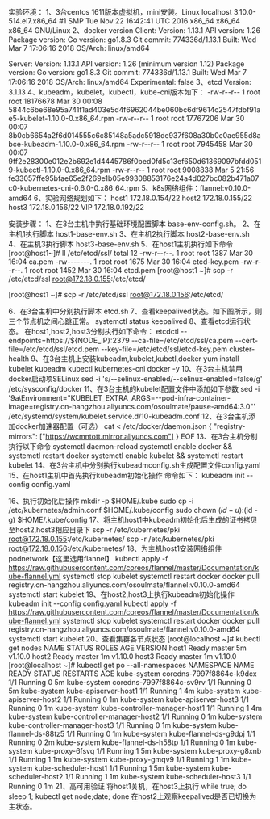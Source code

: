 实验环境：
1、3台centos 1611版本虚拟机，mini安装。Linux localhost 3.10.0-514.el7.x86_64 #1 SMP Tue Nov 22 16:42:41 UTC 2016 x86_64 x86_64 x86_64 GNU/Linux
2、docker version
Client:
 Version:         1.13.1
 API version:     1.26
 Package version: <unknown>
 Go version:      go1.8.3
 Git commit:      774336d/1.13.1
 Built:           Wed Mar  7 17:06:16 2018
 OS/Arch:         linux/amd64

Server:
 Version:         1.13.1
 API version:     1.26 (minimum version 1.12)
 Package version: <unknown>
 Go version:      go1.8.3
 Git commit:      774336d/1.13.1
 Built:           Wed Mar  7 17:06:16 2018
 OS/Arch:         linux/amd64
 Experimental:    false
3、etcd Version: 3.1.13
4、kubeadm，kubelet，kubectl，kube-cni版本如下：
-rw-r--r--  1 root    root    18176678 Mar 30 00:08 5844c6be68e95a741f1ad403e5d4f6962044be060bc6df9614c2547fdbf91ae5-kubelet-1.10.0-0.x86_64.rpm
-rw-r--r--  1 root    root    17767206 Mar 30 00:07 8b0cb6654a2f6d014555c6c85148a5adc5918de937f608a30b0c0ae955d8abce-kubeadm-1.10.0-0.x86_64.rpm
-rw-r--r--  1 root    root     7945458 Mar 30 00:07 9ff2e28300e012e2b692e1d4445786f0bed0fd5c13ef650d61369097bfdd0519-kubectl-1.10.0-0.x86_64.rpm
-rw-r--r--  1 root    root     9008838 Mar  5 21:56 fe33057ffe95bfae65e2f269e1b05e99308853176e24a4d027bc082b471a07c0-kubernetes-cni-0.6.0-0.x86_64.rpm
5、k8s网络组件：flannel:v0.10.0-amd64
6、实验网络规划如下：
host1 172.18.0.154/22 
host2 172.18.0.155/22
host3 172.18.0.156/22
VIP 172.18.0.192/22

安装步骤：
1、在3台主机中执行基础环境配置脚本 base-env-config.sh。
2、在主机1执行脚本 host1-base-env.sh
3、在主机2执行脚本 host2-base-env.sh
4、在主机3执行脚本 host3-base-env.sh
5、在host1主机执行如下命令
[root@host1~]# ll /etc/etcd/ssl/
total 12
-rw-r--r--. 1 root root 1387 Mar 30 16:04 ca.pem
-rw-------. 1 root root 1675 Mar 30 16:04 etcd-key.pem
-rw-r--r--. 1 root root 1452 Mar 30 16:04 etcd.pem
[root@host1 ~]# scp -r /etc/etcd/ssl root@172.18.0.155:/etc/etcd/

[root@host1 ~]# scp -r /etc/etcd/ssl root@172.18.0.156:/etc/etcd/
 
6、在3台主机中分别执行脚本 etcd.sh
7、查看keepalived状态。如下图所示，则三个节点机之间心跳正常。
systemctl status keepalived
8、查看etcd运行状态。
在host1,host2,host3分别执行如下命令：
etcdctl  --endpoints=https://${NODE_IP}:2379  --ca-file=/etc/etcd/ssl/ca.pem  --cert-file=/etc/etcd/ssl/etcd.pem  --key-file=/etc/etcd/ssl/etcd-key.pem cluster-health
9、在3台主机上安装kubeadm,kubelet,kubctl,docker
yum install kubelet kubeadm kubectl kubernetes-cni docker -y
10、在3台主机禁用docker启动项SELinux
sed -i 's/--selinux-enabled/--selinux-enabled=false/g' /etc/sysconfig/docker
11、在3台主机的kubelet配置文件中添加如下参数
sed -i '9a\Environment="KUBELET_EXTRA_ARGS=--pod-infra-container-image=registry.cn-hangzhou.aliyuncs.com/osoulmate/pause-amd64:3.0"'  /etc/systemd/system/kubelet.service.d/10-kubeadm.conf
12、在3台主机添加docker加速器配置（可选）
cat <<EOF > /etc/docker/daemon.json
{
        "registry-mirrors": ["https://wcmntott.mirror.aliyuncs.com"] 
}
EOF
13、在3台主机分别执行以下命令
systemctl daemon-reload
systemctl enable docker && systemctl restart docker
systemctl enable kubelet && systemctl restart kubelet
14、在3台主机中分别执行kubeadmconfig.sh生成配置文件config.yaml
15、在host1主机中首先执行kubeadm初始化操作
命令如下：
kubeadm init --config config.yaml

16、执行初始化后操作
  mkdir -p $HOME/.kube
  sudo cp -i /etc/kubernetes/admin.conf $HOME/.kube/config
  sudo chown $(id -u):$(id -g) $HOME/.kube/config
17、将主机host1中kubeadm初始化后生成的证书拷贝至host2,host3相应目录下
scp -r /etc/kubernetes/pki root@172.18.0.155:/etc/kubernetes/
scp -r /etc/kubernetes/pki root@172.18.0.156:/etc/kubernetes/
18、为主机host1安装网络组件 podnetwork【这里选用flannel】
kubectl apply -f https://raw.githubusercontent.com/coreos/flannel/master/Documentation/kube-flannel.yml
systemctl stop kubelet
systemctl restart docker
docker pull registry.cn-hangzhou.aliyuncs.com/osoulmate/flannel:v0.10.0-amd64
systemctl start kubelet
19、在host2,host3上执行kubeadm初始化操作
kubeadm init --config config.yaml
kubectl apply -f https://raw.githubusercontent.com/coreos/flannel/master/Documentation/kube-flannel.yml
systemctl stop kubelet
systemctl restart docker
docker pull registry.cn-hangzhou.aliyuncs.com/osoulmate/flannel:v0.10.0-amd64
systemctl start kubelet
20、查看集群各节点状态
[root@localhost ~]# kubectl get nodes
NAME      STATUS    ROLES     AGE       VERSION
host1     Ready     master    5m        v1.10.0
host2     Ready     master    1m        v1.10.0
host3     Ready     master    1m        v1.10.0
[root@localhost ~]# kubectl get po --all-namespaces
NAMESPACE     NAME                            READY     STATUS    RESTARTS   AGE
kube-system   coredns-7997f8864c-k9dcx        1/1       Running   0          5m
kube-system   coredns-7997f8864c-sv9rv        1/1       Running   0          5m
kube-system   kube-apiserver-host1            1/1       Running   1          4m
kube-system   kube-apiserver-host2            1/1       Running   0          1m
kube-system   kube-apiserver-host3            1/1       Running   0          1m
kube-system   kube-controller-manager-host1   1/1       Running   1          4m
kube-system   kube-controller-manager-host2   1/1       Running   0          1m
kube-system   kube-controller-manager-host3   1/1       Running   0          1m
kube-system   kube-flannel-ds-88tz5           1/1       Running   0          1m
kube-system   kube-flannel-ds-g9dpj           1/1       Running   0          2m
kube-system   kube-flannel-ds-h58tp           1/1       Running   0          1m
kube-system   kube-proxy-6fsvq                1/1       Running   1          5m
kube-system   kube-proxy-g8xnb                1/1       Running   1          1m
kube-system   kube-proxy-gmqv9                1/1       Running   1          1m
kube-system   kube-scheduler-host1            1/1       Running   1          5m
kube-system   kube-scheduler-host2            1/1       Running   1          1m
kube-system   kube-scheduler-host3            1/1       Running   0          1m
21、高可用验证
将host1关机，在host3上执行
while true; do  sleep 1; kubectl get node;date; done
在host2上观察keepalived是否已切换为主状态。
